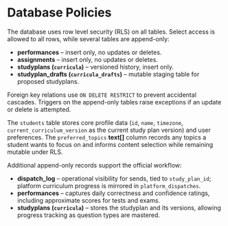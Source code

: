 # Database Policies

The database uses row level security (RLS) on all tables. Select access is allowed to all rows, while several tables are append-only:

- **performances** – insert only, no updates or deletes.
- **assignments** – insert only, no updates or deletes.
- **studyplans (`curricula`)** – versioned history, insert only.
 - **studyplan_drafts (`curricula_drafts`)** – mutable staging table for proposed studyplans.

Foreign key relations use `ON DELETE RESTRICT` to prevent accidental cascades. Triggers on the append-only tables raise exceptions if an update or delete is attempted.

The `students` table stores core profile data (`id`, `name`, `timezone`, `current_curriculum_version` as the current study plan version) and user preferences. The `preferred_topics` **text[]** column records any topics a student wants to focus on and informs content selection while remaining mutable under RLS.

Additional append-only records support the official workflow:

- **dispatch_log** – operational visibility for sends, tied to `study_plan_id`; platform curriculum progress is mirrored in `platform_dispatches`.
- **performances** – captures daily correctness and confidence ratings, including approximate scores for tests and exams.
- **studyplans (`curricula`)** – stores the studyplan and its versions, allowing progress tracking as question types are mastered.
